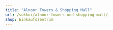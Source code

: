 ```yaml
---
title: "Alnoor Towers & Shopping Mall"
url: /sukkur/alnoor-towers-und-shopping-mall/
shop: Einkaufszentrum
---
```

